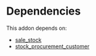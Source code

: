 # Dependencies

This addon depends on:

- [sale_stock](https://github.com/bringout/oca-ocb-sale)
- [stock_procurement_customer](https://github.com/bringout/oca-workflow-process)
